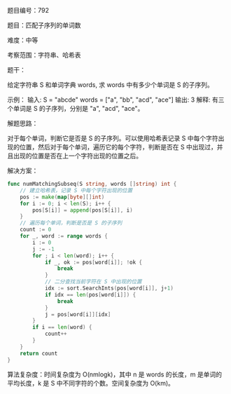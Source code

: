 题目编号：792

题目：匹配子序列的单词数

难度：中等

考察范围：字符串、哈希表

题干：

给定字符串 S 和单词字典 words, 求 words 中有多少个单词是 S 的子序列。

示例：
输入:
S = "abcde"
words = ["a", "bb", "acd", "ace"]
输出: 3
解释: 有三个单词是 S 的子序列，分别是 "a", "acd", "ace"。

解题思路：

对于每个单词，判断它是否是 S 的子序列。可以使用哈希表记录 S 中每个字符出现的位置，然后对于每个单词，遍历它的每个字符，判断是否在 S 中出现过，并且出现的位置是否在上一个字符出现的位置之后。

解决方案：

```go
func numMatchingSubseq(S string, words []string) int {
    // 建立哈希表，记录 S 中每个字符出现的位置
    pos := make(map[byte][]int)
    for i := 0; i < len(S); i++ {
        pos[S[i]] = append(pos[S[i]], i)
    }
    // 遍历每个单词，判断是否是 S 的子序列
    count := 0
    for _, word := range words {
        i := 0
        j := -1
        for ; i < len(word); i++ {
            if _, ok := pos[word[i]]; !ok {
                break
            }
            // 二分查找当前字符在 S 中出现的位置
            idx := sort.SearchInts(pos[word[i]], j+1)
            if idx == len(pos[word[i]]) {
                break
            }
            j = pos[word[i]][idx]
        }
        if i == len(word) {
            count++
        }
    }
    return count
}
```

算法复杂度：时间复杂度为 O(nmlogk)，其中 n 是 words 的长度，m 是单词的平均长度，k 是 S 中不同字符的个数。空间复杂度为 O(km)。